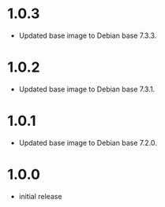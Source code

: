 # 1.0.3

- Updated base image to Debian base 7.3.3.

# 1.0.2

- Updated base image to Debian base 7.3.1.

# 1.0.1

- Updated base image to Debian base 7.2.0.

# 1.0.0

- initial release
